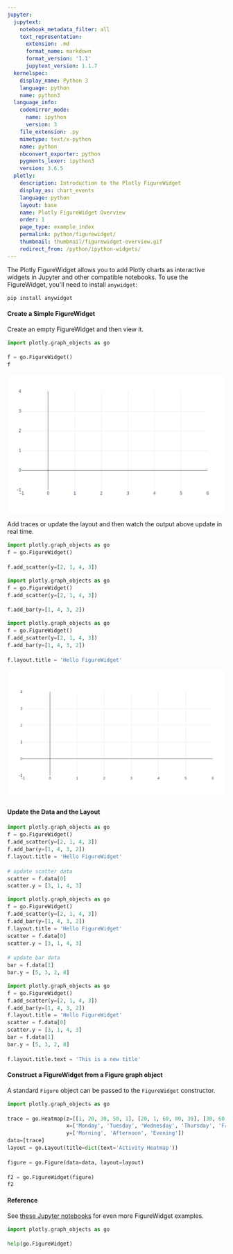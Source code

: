```yaml
---
jupyter:
  jupytext:
    notebook_metadata_filter: all
    text_representation:
      extension: .md
      format_name: markdown
      format_version: '1.1'
      jupytext_version: 1.1.7
  kernelspec:
    display_name: Python 3
    language: python
    name: python3
  language_info:
    codemirror_mode:
      name: ipython
      version: 3
    file_extension: .py
    mimetype: text/x-python
    name: python
    nbconvert_exporter: python
    pygments_lexer: ipython3
    version: 3.6.5
  plotly:
    description: Introduction to the Plotly FigureWidget
    display_as: chart_events
    language: python
    layout: base
    name: Plotly FigureWidget Overview
    order: 1
    page_type: example_index
    permalink: python/figurewidget/
    thumbnail: thumbnail/figurewidget-overview.gif
    redirect_from: /python/ipython-widgets/
---
```


The Plotly FigureWidget allows you to add Plotly charts as interactive widgets in Jupyter and other compatible notebooks. To use the FigureWidget, you'll need to install `anywidget`: 

```bash
pip install anywidget
```

#### Create a Simple FigureWidget
Create an empty FigureWidget and then view it.

```python
import plotly.graph_objects as go

f = go.FigureWidget()
f
```

<img src='https://raw.githubusercontent.com/michaelbabyn/plot_data/master/empty_fw.png'>


Add traces or update the layout and then watch the output above update in real time.

```python
import plotly.graph_objects as go
f = go.FigureWidget()

f.add_scatter(y=[2, 1, 4, 3])
```

```python
import plotly.graph_objects as go
f = go.FigureWidget()
f.add_scatter(y=[2, 1, 4, 3])

f.add_bar(y=[1, 4, 3, 2])
```

```python
import plotly.graph_objects as go
f = go.FigureWidget()
f.add_scatter(y=[2, 1, 4, 3])
f.add_bar(y=[1, 4, 3, 2])

f.layout.title = 'Hello FigureWidget'
```

<img src='https://raw.githubusercontent.com/michaelbabyn/plot_data/master/figurewidget-create.gif'>


#### Update the Data and the Layout

```python
import plotly.graph_objects as go
f = go.FigureWidget()
f.add_scatter(y=[2, 1, 4, 3])
f.add_bar(y=[1, 4, 3, 2])
f.layout.title = 'Hello FigureWidget'

# update scatter data
scatter = f.data[0]
scatter.y = [3, 1, 4, 3]
```

```python
import plotly.graph_objects as go
f = go.FigureWidget()
f.add_scatter(y=[2, 1, 4, 3])
f.add_bar(y=[1, 4, 3, 2])
f.layout.title = 'Hello FigureWidget'
scatter = f.data[0]
scatter.y = [3, 1, 4, 3]

# update bar data
bar = f.data[1]
bar.y = [5, 3, 2, 8]
```

```python
import plotly.graph_objects as go
f = go.FigureWidget()
f.add_scatter(y=[2, 1, 4, 3])
f.add_bar(y=[1, 4, 3, 2])
f.layout.title = 'Hello FigureWidget'
scatter = f.data[0]
scatter.y = [3, 1, 4, 3]
bar = f.data[1]
bar.y = [5, 3, 2, 8]

f.layout.title.text = 'This is a new title'
```

#### Construct a FigureWidget from a Figure graph object


A standard `Figure` object can be passed to the `FigureWidget` constructor.

```python
import plotly.graph_objects as go

trace = go.Heatmap(z=[[1, 20, 30, 50, 1], [20, 1, 60, 80, 30], [30, 60, 1, -10, 20]],
                   x=['Monday', 'Tuesday', 'Wednesday', 'Thursday', 'Friday'],
                   y=['Morning', 'Afternoon', 'Evening'])
data=[trace]
layout = go.Layout(title=dict(text='Activity Heatmap'))

figure = go.Figure(data=data, layout=layout)

f2 = go.FigureWidget(figure)
f2
```

#### Reference


See [these Jupyter notebooks](https://github.com/jonmmease/plotly_ipywidget_notebooks) for even more FigureWidget examples.

```python
import plotly.graph_objects as go

help(go.FigureWidget)
```
